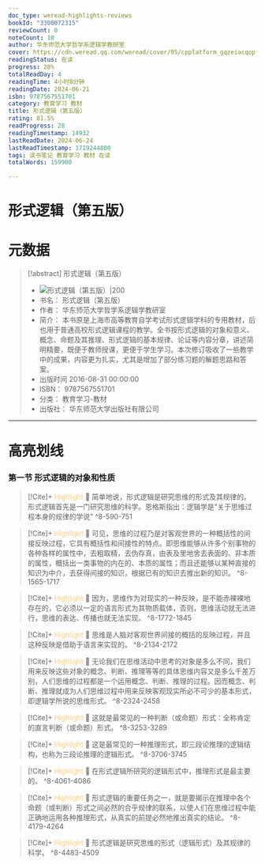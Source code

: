 ```yaml
---
doc_type: weread-highlights-reviews
bookId: "3300072315"
reviewCount: 0
noteCount: 10
author: 华东师范大学哲学系逻辑学教研室
cover: https://cdn.weread.qq.com/weread/cover/95/cpplatform_gqzeiacqopfnshlvk8vvbv/t7_cpplatform_gqzeiacqopfnshlvk8vvbv1695712312.jpg
readingStatus: 在读
progress: 28%
totalReadDay: 4
readingTime: 4小时8分钟
readingDate: 2024-06-21
isbn: 9787567551701
category: 教育学习 教材
title: 形式逻辑（第五版）
rating: 81.5%
readProgress: 28
readingTimestamp: 14932
lastReadDate: 2024-06-24
lastReadTimestamp: 1719244800
tags: 读书笔记 教育学习 教材 在读
totalWords: 159900

---
```


# 形式逻辑（第五版）

# 元数据
> [!abstract] 形式逻辑（第五版）
> - ![ 形式逻辑（第五版）|200](https://cdn.weread.qq.com/weread/cover/95/cpplatform_gqzeiacqopfnshlvk8vvbv/t7_cpplatform_gqzeiacqopfnshlvk8vvbv1695712312.jpg)
> - 书名： 形式逻辑（第五版）
> - 作者： 华东师范大学哲学系逻辑学教研室
> - 简介： 本书原是上海市高等教育自学考试形式逻辑学科的专用教材，后也用于普通高校形式逻辑课程的教学。全书按形式逻辑的对象和意义、概念、命题及其推理、形式逻辑的基本规律、论证等内容分章，讲述简明精要，既便于教师授课，更便于学生学习。本次修订吸收了一些教学中的成果，内容更为扎实，尤其是增加了部分练习题的解题思路和答案。
> - 出版时间 2016-08-31 00:00:00
> - ISBN： 9787567551701
> - 分类： 教育学习-教材
> - 出版社： 华东师范大学出版社有限公司



---

# 高亮划线

### 第一节 形式逻辑的对象和性质

> [!Cite]+ <span style="color: #ffce78;">Highlight</span>
> 📌 简单地说，形式逻辑是研究思维的形式及其规律的。形式逻辑首先是一门研究思维的科学。恩格斯指出：逻辑学是“关于思维过程本身的规律的学说”
> ^8-590-751

> [!Cite]+ <span style="color: #ffce78;">Highlight</span>
> 📌 可见，思维的过程乃是对客观世界的一种概括性的间接反映过程，它具有概括性和间接性的特点。即思维能够从许多个别事物的各种各样的属性中，去粗取精，去伪存真，由表及里地舍去表面的、非本质的属性，概括出一类事物的内在的、本质的属性；而且还能够以某种直接的知识为中介，去获得间接的知识，根据已有的知识去推出新的知识。
> ^8-1565-1717

> [!Cite]+ <span style="color: #ffce78;">Highlight</span>
> 📌 因为，思维作为对现实的一种反映，是不能赤裸裸地存在的，它必须以一定的语言形式为其物质载体，否则，思维活动就无法进行，思维的表达、传播也就无法实现。
> ^8-1772-1845

> [!Cite]+ <span style="color: #ffce78;">Highlight</span>
> 📌 思维是人脑对客观世界间接的概括的反映过程，并且这种反映是借助于语言来实现的。
> ^8-2134-2172

> [!Cite]+ <span style="color: #ffce78;">Highlight</span>
> 📌 无论我们在思维活动中思考的对象是多么不同，我们用来反映这些对象的概念、判断、推理等等的具体思维内容又是多么千差万别，人们思维的过程都是一个运用概念、判断、推理的过程。因而概念、判断、推理就成为人们思维过程中用来反映客观现实所必不可少的基本形式，即逻辑学所说的思维形式。
> ^8-2324-2458

> [!Cite]+ <span style="color: #ffce78;">Highlight</span>
> 📌 这就是最常见的一种判断（或命题）形式：全称肯定的直言判断（或命题）形式。
> ^8-3253-3289

> [!Cite]+ <span style="color: #ffce78;">Highlight</span>
> 📌 这是最常见的一种推理形式，即三段论推理的逻辑结构，也称为三段论推理的逻辑形式。
> ^8-3706-3745

> [!Cite]+ <span style="color: #ffce78;">Highlight</span>
> 📌 在形式逻辑所研究的逻辑形式中，推理形式是最主要的。
> ^8-4061-4086

> [!Cite]+ <span style="color: #ffce78;">Highlight</span>
> 📌 形式逻辑的重要任务之一，就是要揭示在推理中各个命题（或判断）形式之间必然的合乎规律的联系，以使人们在思维过程中能正确地运用各种推理形式，从真实的前提必然地推出真实的结论。
> ^8-4179-4264

> [!Cite]+ <span style="color: #ffce78;">Highlight</span>
> 📌 形式逻辑是研究思维的形式（逻辑形式）及其规律的科学。
> ^8-4483-4509

